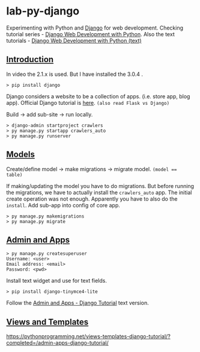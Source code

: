# lab-py-django

Experimenting with Python and [Django](https://www.djangoproject.com/) for web development. Checking tutorial series - [Django Web Development with Python](https://www.youtube.com/watch?v=yD0_1DPmfKM&list=PLQVvvaa0QuDe9nqlirjacLkBYdgc2inh3). Also the text tutorials - [Django Web Development with Python (text)](https://pythonprogramming.net/admin-apps-django-tutorial/)

## [Introduction](https://www.youtube.com/watch?v=yD0_1DPmfKM&list=PLQVvvaa0QuDe9nqlirjacLkBYdgc2inh3)

In video the 2.1.x is used. But I have installed the 3.0.4 .

```
> pip install django
```

Django considers a website to be a collection of apps. (i.e. store app, blog app). Official Django tutorial is [here](https://docs.djangoproject.com/en/3.0/intro/tutorial01/). `(also read Flask vs Django)`

Build -> add sub-site -> run locally.

```
> django-admin startproject crawlers
> py manage.py startapp crawlers_auto
> py manage.py runserver
```

## [Models](https://www.youtube.com/watch?v=aXxIjeGR6po&list=PLQVvvaa0QuDe9nqlirjacLkBYdgc2inh3&index=2)

Create/define model -> make migrations -> migrate model. `(model == table)`

If making/updating the model you have to do migrations. But before running the migrations, we have to actually install the `crawlers_auto` app. The initial create operation was not enough. Apparently you have to also do the `install`. Add sub-app into config of core app.

```
> py manage.py makemigrations
> py manage.py migrate
```

## [Admin and Apps](https://www.youtube.com/watch?v=BJfyATa9nX0&list=PLQVvvaa0QuDe9nqlirjacLkBYdgc2inh3&index=3)

```
> py manage.py createsuperuser
Username: <user>
Email address: <email>
Password: <pwd>
```

Install text widget and use for text fields.

```
> pip install django-tinymce4-lite
```

Follow the [Admin and Apps - Django Tutorial](https://pythonprogramming.net/admin-apps-django-tutorial/) text version.

## [Views and Templates](https://www.youtube.com/watch?v=j9elKTmCEhY&list=PLQVvvaa0QuDe9nqlirjacLkBYdgc2inh3&index=4)

https://pythonprogramming.net/views-templates-django-tutorial/?completed=/admin-apps-django-tutorial/
